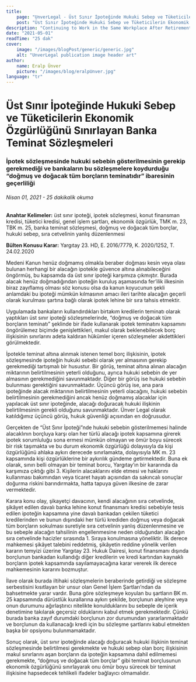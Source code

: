 ```yaml
---
title:
    page: "UnverLegal - Üst Sınır İpoteğinde Hukuki Sebep ve Tüketicilerin Ekonomik Özgürlüğünü Sınırlayan Banka Teminat Sözleşmeleri"
    post: "Üst Sınır İpoteğinde Hukuki Sebep ve Tüketicilerin Ekonomik Özgürlüğünü Sınırlayan Banka Teminat Sözleşmeleri"
description: "Continuing to Work in the Same Workplace After Retirement"
date: "2021-05-01"
readTime: "25 dak"
cover:
    image: "/images/blogPost/generic/generic.jpg"
    alt: "UnverLegal publication image header art"
author:
    name: Eralp Ünver
    picture: "/images/blog/eralpUnver.jpg"
language: "tr"
---
```


# Üst Sınır İpoteğinde Hukuki Sebep ve Tüketicilerin Ekonomik Özgürlüğünü Sınırlayan Banka Teminat Sözleşmeleri

### İpotek sözleşmesinde hukuki sebebin gösterilmesinin gerekip gerekmediği ve bankaların bu sözleşmelere koydurduğu “doğmuş ve doğacak tüm borçların teminatıdır” ibaresinin geçerliliği

###### Nisan 01, 2021 - 25 dakikalik okuma

**Anahtar Kelimeler:** üst sınır ipoteği, ipotek sözleşmesi, konut finansman kredisi, tüketici kredisi, genel işlem şartları, ekonomik özgürlük, TMK m. 23, TBK m. 25, banka teminat sözleşmesi, doğmuş ve doğacak tüm borçlar, hukuki sebep, sıra cetvelinin yanlış düzenlenmesi

**Bülten Konusu Karar:** Yargıtay 23. HD, E. 2016/7779, K. 2020/1252, T. 24.02.2020

Medeni Kanun henüz doğmamış olmakla beraber doğması kesin veya olası bulunan herhangi bir alacağın ipotekle güvence altına alınabileceğini öngörmüş, bu kapsamda da üst sınır ipoteği karşımıza çıkmıştır. Burada alacak henüz doğmadığından ipoteğin kuruluş aşamasında fer’ilik ilkesinin biraz zayıflamış olması söz konusu olsa da kanun koyucunun şekli anlamdaki bu ipoteği mümkün kılmasının amacı ileri tarihte alacağın geçerli olarak kurulması şartına bağlı olarak ipotek lehine bir sıra tahsis etmektir. 
	
Uygulamada bankaların kullandırdıkları birtakım kredilerin teminatı olarak yaptıkları üst sınır ipoteği sözleşmelerinde, “doğmuş ve doğacak tüm borçların teminatı” şeklinde bir ifade kullanarak ipotek teminatını kapsamını öngörülemez biçimde genişlettikleri, makul olarak beklenebilecek borç ilişkisinin sınırlarını adeta kaldıran hükümler içeren sözleşmeler akdettikleri görülmektedir. 
	
İpotekle teminat altına alınmak istenen temel borç ilişkisinin, ipotek sözleşmesinde ipoteğin hukuki sebebi olarak yer almasının gerekip gerekmediği tartışmalı bir husustur. Bir görüş, teminat altına alınan alacağın miktarının belirtilmesinin yeterli olduğunu, ayrıca hukuki sebebin de yer almasının gerekmediğini savunmaktadır. Diğer bir görüş ise hukuki sebebin bulunması gerektiğini savunmaktadır. Üçüncü görüş ise, ana para ipoteğinde alacak miktarının belirtilmesinin yeterli olacağını, hukuki sebebin belirtilmesinin gerekmediğini ancak henüz doğmamış alacaklar için yapılacak üst sınır ipoteğinde, alacağı doğuracak hukuki ilişkinin belirtilmesinin gerekli olduğunu savunmaktadır. Ünver Legal olarak katıldığımız üçüncü görüş, hukuk güvenliği açısından en doğrusudur.
	
Gerçekten de “Üst Sınır İpoteği”nde hukuki sebebin gösterilmemesi halinde alacaklının borçluya karşı olan her türlü alacağı ipotek kapsamına girerek ipotek sorumluluğu sona ermesi mümkün olmayan ve ömür boyu sürecek bir risk taşımakta ve bu durum ekonomik özgürlüğü dolayısıyla da kişi özgürlüğünü ahlaka aykırı derecede sınırlamakta, dolayısıyla MK m. 23 kapsamında kişi özgürlüklerine bir aykırılık gündeme getirmektedir. Buna ek olarak, sınırı belli olmayan bir teminat borcu, Yargıtay’ın bir kararında da karşımıza çıktığı gibi 3. Kişilerin alacaklarını elde etmesi ve haklarını kullanması bakımından veya ticaret hayatı açısından da sakıncalı sonuçlar doğurma riskini barındırmakta, hatta tapuya güven ilkesine de zarar vermektedir.
	
Karara konu olay, şikayetçi davacının, kendi alacağının sıra cetvelinde, şikâyet edilen davalı banka lehine konut finansmanı kredisi sebebiyle tesis edilen ipoteğin kapsamına yine davalı bankadan çekilen tüketici kredilerinden ve bunun dışındaki her türlü krediden doğmuş veya doğacak tüm borçların sokulması suretiyle sıra cetvelinin yanlış düzenlenmesine ve bu sebeple alacağın tahsilinin engellenmesine neden olduğundan alacağın sıra cetvelinde hacizler sırasında 1. Sıraya konulmasına yöneliktir. İlk derece mahkemesi şikâyet talebini reddetmiş, şikâyetin reddine yönelik verilen kararın temyizi üzerine Yargıtay 23. Hukuk Dairesi, konut finansmanı dışında borçlunun bankadan kullandığı diğer kredilerin ve kredi kartından kaynaklı borçların ipotek kapsamında sayılamayacağına karar vererek ilk derece mahkemesinin kararını bozmuştur. 

İlave olarak burada iltihaki sözleşmelerin beraberinde getirdiği ve sözleşme serbestisini kısıtlayan bir unsur olan Genel İşlem Şartları’ndan da bahsetmekte yarar vardır. Buna göre sözleşmeye koyulan bu şartların BK m. 25 kapsamında dürüstlük kurallarına aykırı şekilde, borçlunun aleyhine veya onun durumunu ağırlaştırıcı nitelikte konulduklarını bu sebeple de içerik denetimine takılarak geçersiz olduklarını kabul etmek gerekmektedir. Çünkü burada banka zayıf durumdaki borçlunun zor durumundan yararlanmaktadır ve borçlunun da kullanacağı kredi için bu sözleşme şartlarını kabul etmekten başka bir opsiyonu bulunmamaktadır. 

Sonuç olarak, üst sınır ipoteğinde alacağı doğuracak hukuki ilişkinin teminat sözleşmesinde belirtilmesi gerekmekte ve hukuki sebep olan borç ilişkisinin makul sınırlarını aşan borçların da ipoteğin kapsamına dahil edilmemesi gerekmekte, “doğmuş ve doğacak tüm borçlar” gibi teminat borçlusunun ekonomik özgürlüğünü sınırlayarak onu ömür boyu sürecek bir teminat ilişkisine hapsedecek tehlikeli ifadeler bağlayıcı olmamalıdır.


